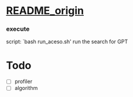 # [README_origin](./README.md)

### execute
script: `bash run_aceso.sh' run the search for GPT

# Todo
- [ ] profiler
- [ ] algorithm
